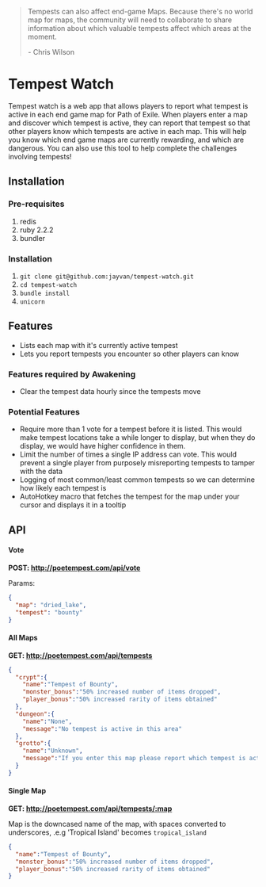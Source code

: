 
> Tempests can also affect end-game Maps. Because there's no world map for maps, the community will need to collaborate to share information about which valuable tempests affect which areas at the moment.
> 
> \- Chris Wilson

# Tempest Watch

Tempest watch is a web app that allows players to report what tempest is active in each end game map for Path of Exile.
When players enter a map and discover which tempest is active, they can report that tempest so that other players know which tempests are active in each map.
This will help you know which end game maps are currently rewarding, and which are dangerous.
You can also use this tool to help complete the challenges involving tempests!

## Installation
### Pre-requisites
1. redis
2. ruby 2.2.2
3. bundler

### Installation
1. `git clone git@github.com:jayvan/tempest-watch.git`
2. `cd tempest-watch`
2. `bundle install`
3. `unicorn`

## Features
- Lists each map with it's currently active tempest
- Lets you report tempests you encounter so other players can know

### Features required by Awakening
- Clear the tempest data hourly since the tempests move

### Potential Features
- Require more than 1 vote for a tempest before it is listed. This would make tempest locations take a while longer to display, but when they do display, we would have higher confidence in them.
- Limit the number of times a single IP address can vote. This would prevent a single player from purposely misreporting tempests to tamper with the data
- Logging of most common/least common tempests so we can determine how likely each tempest is
- AutoHotkey macro that fetches the tempest for the map under your cursor and displays it in a tooltip

## API
#### Vote
__POST: http://poetempest.com/api/vote__

Params:
```json
{
  "map": "dried_lake",
  "tempest": "bounty"
}
```

#### All Maps
__GET: http://poetempest.com/api/tempests__
```json
{  
  "crypt":{  
    "name":"Tempest of Bounty",
    "monster_bonus":"50% increased number of items dropped",
    "player_bonus":"50% increased rarity of items obtained"
  },
  "dungeon":{  
    "name":"None",
    "message":"No tempest is active in this area"
  },
  "grotto":{  
    "name":"Unknown",
    "message":"If you enter this map please report which tempest is active"
  }
}
```
#### Single Map
__GET: http://poetempest.com/api/tempests/:map__

Map is the downcased name of the map, with spaces converted to underscores, .e.g 'Tropical Island' becomes `tropical_island`
```json
{  
  "name":"Tempest of Bounty",
  "monster_bonus":"50% increased number of items dropped",
  "player_bonus":"50% increased rarity of items obtained"
}
```
